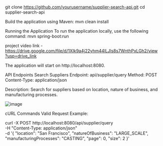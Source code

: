 
git clone https://github.com/yourusername/supplier-search-api.git
cd supplier-search-api

Build the application using Maven:
mvn clean install

Running the Application
To run the application locally, use the following command:
mvn spring-boot:run

project video link - https://drive.google.com/file/d/1XIk9a4j22yhm44lLJls8s7WnthPxLGh2/view?usp=drive_link

The application will start on http://localhost:8080.

API Endpoints
Search Suppliers
Endpoint: api/supplier/query
Method: POST
Content-Type: application/json

Description: Search for suppliers based on location, nature of business, and manufacturing processes.

![image](https://github.com/user-attachments/assets/14f4813b-36a5-498a-98c9-51289dea3024)

cURL Commands
Valid Request Example:

curl -X POST http://localhost:8080/api/supplier/query \
-H "Content-Type: application/json" \
-d '{
    "location": "San Francisco",
    "natureOfBusiness": "LARGE_SCALE",
    "manufacturingProcesses": "CASTING",
    "page": 0,
    "size": 2
}'

